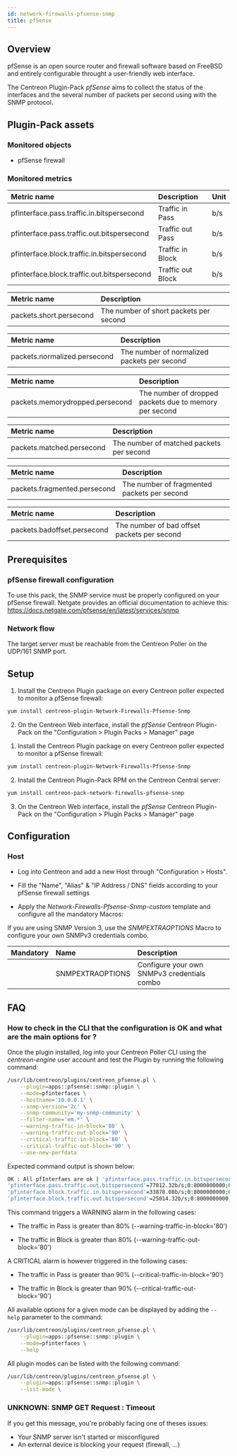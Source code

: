 ```yaml
---
id: network-firewalls-pfsense-snmp
title: pfSense
---
```


## Overview

pfSense is an open source router and firewall software based on FreeBSD and
entirely configurable throught a user-friendly web interface.

The Centreon Plugin-Pack *pfSense* aims to collect the status of the interfaces 
and the several number of packets per second using with the SNMP protocol.

## Plugin-Pack assets

### Monitored objects

* pfSense firewall

### Monitored metrics

<!--DOCUSAURUS_CODE_TABS-->

<!--Blocked-Packets-Per-Interface-->

| Metric name                                 | Description       | Unit    |
|:--------------------------------------------|:------------------|:--------|
| pfinterface.pass.traffic.in.bitspersecond   | Traffic in Pass   | b/s     |
| pfinterface.pass.traffic.out.bitspersecond  | Traffic out Pass  | b/s     |
| pfinterface.block.traffic.in.bitspersecond  | Traffic in Block  | b/s     |
| pfinterface.block.traffic.out.bitspersecond | Traffic out Block | b/s     |

<!--Short-Packets-->

| Metric name             | Description                            |
|:------------------------|:---------------------------------------|
| packets.short.persecond | The number of short packets per second |

<!--Normalize-Packets-->

| Metric name                  | Description                                  |
|:-----------------------------|:---------------------------------------------|
| packets.normalized.persecond | The number of normalized  packets per second |

<!--Memory-Dropped-Packets-->

| Metric name                     | Description                                            |
|:--------------------------------|:-------------------------------------------------------|
| packets.memorydropped.persecond | The number of dropped packets due to memory per second |

<!--Match-Packets-->

| Metric name               | Description                              |
|:--------------------------|:-----------------------------------------|
| packets.matched.persecond | The number of matched packets per second |

<!--Fragment-Packets-->

| Metric name                  | Description                                 |
|:-----------------------------|:--------------------------------------------|
| packets.fragmented.persecond | The number of fragmented packets per second |

<!--Bad-Offset-Packets-->

| Metric name                 | Description                                 |
|:----------------------------|:--------------------------------------------|
| packets.badoffset.persecond | The number of bad offset packets per second |

<!--END_DOCUSAURUS_CODE_TABS-->

## Prerequisites

### pfSense firewall configuration

To use this pack, the SNMP service must be properly configured on your 
pfSense firewall. Netgate provides an official documentation
to achieve this: https://docs.netgate.com/pfsense/en/latest/services/snmp

### Network flow

The target server must be reachable from the Centreon Poller on the UDP/161 SNMP
port.

## Setup

<!--DOCUSAURUS_CODE_TABS-->

<!--Online IMP Licence & IT-100 Editions-->

1. Install the Centreon Plugin package on every Centreon poller expected to monitor a pfSense firewall:

```bash
yum install centreon-plugin-Network-Firewalls-Pfsense-Snmp
```

2. On the Centreon Web interface, install the *pfSense* Centreon Plugin-Pack on the "Configuration > Plugin Packs > Manager" page

<!--Offline IMP License-->

1. Install the Centreon Plugin package on every Centreon poller expected to monitor a pfSense firewall:

```bash
yum install centreon-plugin-Network-Firewalls-Pfsense-Snmp
```

2. Install the Centreon Plugin-Pack RPM on the Centreon Central server:

 ```bash
yum install centreon-pack-network-firewalls-pfsense-snmp
```

3. On the Centreon Web interface, install the *pfSense* Centreon Plugin-Pack on the "Configuration > Plugin Packs > Manager" page

<!--END_DOCUSAURUS_CODE_TABS-->

## Configuration

### Host

* Log into Centreon and add a new Host through "Configuration > Hosts".

* Fill the "Name", "Alias" & "IP Address / DNS" fields according to your pfSense firewall settings

* Apply the *Network-Firewalls-Pfsense-Snmp-custom* template and configure all the mandatory Macros:

If you are using SNMP Version 3, use the *SNMPEXTRAOPTIONS* Macro to configure
your own SNMPv3 credentials combo.

| Mandatory | Name             | Description                                 |
|:----------|:-----------------|:--------------------------------------------|
|           | SNMPEXTRAOPTIONS | Configure your own SNMPv3 credentials combo |

## FAQ

### How to check in the CLI that the configuration is OK and what are the main options for ?

Once the plugin installed, log into your Centreon Poller CLI using the 
*centreon-engine* user account and test the
Plugin by running the following command:

```bash
/usr/lib/centreon/plugins/centreon_pfsense.pl \
    --plugin=apps::pfsense::snmp::plugin \
    --mode=pfinterfaces \
    --hostname='10.0.0.1' \
    --snmp-version='2c' \
    --snmp-community='my-snmp-community' \
    --filter-name='em.*' \
    --warning-traffic-in-block='80' \
    --warning-traffic-out-block='90' \
    --critical-traffic-in-block='80' \
    --critical-traffic-out-block='90' \
    --use-new-perfdata
```

Expected command output is shown below:

```bash
OK : All pfInterfaes are ok | 'pfinterface.pass.traffic.in.bitspersecond'=43978.08b/s;0:8000000000;0:9000000000;0;10000000000
'pfinterface.pass.traffic.out.bitspersecond'=77012.32b/s;0:8000000000;0:9000000000;0;10000000000
'pfinterface.block.traffic.in.bitspersecond'=33878.08b/s;0:8000000000;0:9000000000;0;10000000000
'pfinterface.block.traffic.out.bitspersecond'=25014.32b/s;0:8000000000;0:9000000000;0;10000000000
```

This command triggers a WARNING alarm in the following cases:

* The traffic in Pass is greater than 80% (--warning-traffic-in-block='80')

* The traffic in Block is greater than 80% (--warning-traffic-out-block='80')

A CRITICAL alarm is however triggered in the following cases:

* The traffic in Pass is greater than 90% (--critical-traffic-in-block='90')

* The traffic in Block is greater than 90% (--critical-traffic-out-block='90')

All available options for a given mode can be displayed by adding the 
```--help``` parameter to the command:

```bash
/usr/lib/centreon/plugins/centreon_pfsense.pl \
    --plugin=apps::pfsense::snmp::plugin \
    --mode=pfinterfaces \
    --help
```

All plugin modes can be listed with the following command:

```bash
/usr/lib/centreon/plugins/centreon_pfsense.pl \
    --plugin=apps::pfsense::snmp::plugin \
    --list-mode \
```

### UNKNOWN: SNMP GET Request : Timeout

If you get this message, you're probably facing one of theses issues:

* Your SNMP server isn't started or misconfigured
* An external device is blocking your request (firewall, ...)